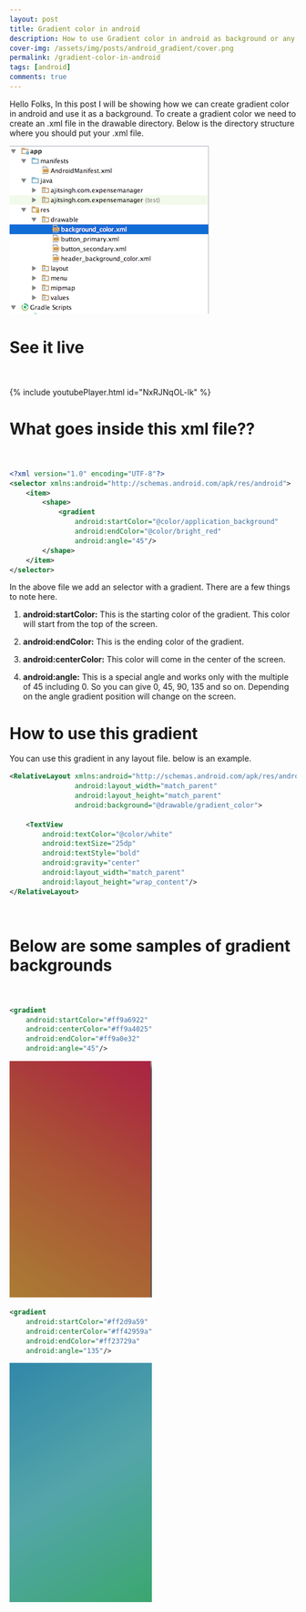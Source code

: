 ```yaml
---
layout: post
title: Gradient color in android
description: How to use Gradient color in android as background or any component's background. Its very simple task to create a gradient color.
cover-img: /assets/img/posts/android_gradient/cover.png
permalink: /gradient-color-in-android
tags: [android]
comments: true
---
```


Hello Folks, In this post I will be showing how we can create gradient color in android and use it as a background. To create a gradient color we need to create an .xml file in the drawable directory. Below is the directory structure where you should put your .xml file.

![Crepe](/assets/img/posts/android_gradient/android_gradient_1.png)

# See it live<br><br>

{% include youtubePlayer.html id="NxRJNqOL-lk" %}
<br>

# What goes inside this xml file??<br><br>

```xml
<?xml version="1.0" encoding="UTF-8"?>
<selector xmlns:android="http://schemas.android.com/apk/res/android">
    <item>
        <shape>
            <gradient
                android:startColor="@color/application_background"
                android:endColor="@color/bright_red"
                android:angle="45"/>
        </shape>
    </item>
</selector>
```

In the above file we add an selector with a gradient. There are a few things to note here.

1. **android:startColor:** This is the starting color of the gradient. This color will start from the top of the screen.

2. **android:endColor:** This is the ending color of the gradient.

3. **android:centerColor:** This color will come in the center of the screen.

4. **android:angle:** This is a special angle and works only with the multiple of 45 including 0. So you can give 0, 45, 90, 135 and so on. Depending on the angle gradient position will change on the screen.

# How to use this gradient

You can use this gradient in any layout file. below is an example.

```xml
<RelativeLayout xmlns:android="http://schemas.android.com/apk/res/android"
                android:layout_width="match_parent"
                android:layout_height="match_parent"
                android:background="@drawable/gradient_color">

    <TextView
        android:textColor="@color/white"
        android:textSize="25dp"
        android:textStyle="bold"
        android:gravity="center"
        android:layout_width="match_parent"
        android:layout_height="wrap_content"/>
</RelativeLayout>
```
<br>

# Below are some samples of gradient backgrounds<br><br>

```xml
<gradient
    android:startColor="#ff9a6922"
    android:centerColor="#ff9a4025"
    android:endColor="#ff9a0e32"
    android:angle="45"/>
```

![Crepe](/assets/img/posts/android_gradient/android_gradient_2.png)

```xml
<gradient
    android:startColor="#ff2d9a59"
    android:centerColor="#ff42959a"
    android:endColor="#ff23729a"
    android:angle="135"/>
```

![Crepe](/assets/img/posts/android_gradient/android_gradient_3.png)

